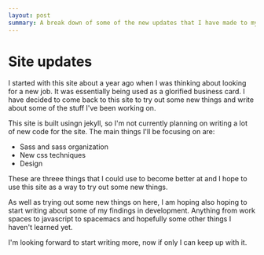 ```yaml
---
layout: post
summary: A break down of some of the new updates that I have made to my site, as well as what to look forward to in the future.
---
```

# Site updates

I started with this site about a year ago when I was thinking about looking for a new job. It was essentially being used as a glorified business card. I have decided to come back to this site to try out some new things and write about some of the stuff I've been working on.

This site is built usingn jekyll, so I'm not currently planning on writing a lot of new code for the site. The main things I'll be focusing on are:

- Sass and sass organization
- New css techniques
- Design

These are threee things that I could use to become better at and I hope to use this site as a way to try out some new things.

As well as trying out some new things on here, I am hoping also hoping to start writing about some of my findings in development. Anything from work spaces to javascript to spacemacs and hopefully some other things I haven't learned yet.

I'm looking forward to start writing more, now if only I can keep up with it.
